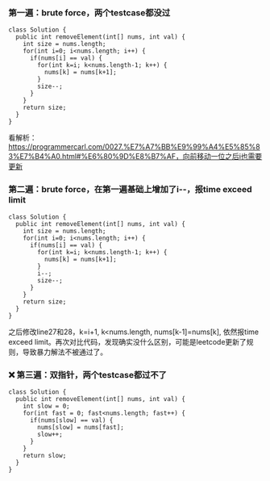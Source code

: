 ### 第一遍：brute force，两个testcase都没过
```
class Solution {
  public int removeElement(int[] nums, int val) {
    int size = nums.length;
    for(int i=0; i<nums.length; i++) {
      if(nums[i] == val) {
        for(int k=i; k<nums.length-1; k++) {
          nums[k] = nums[k+1];
        }
        size--;
      }
    }
    return size;
  }
}
```
看解析：https://programmercarl.com/0027.%E7%A7%BB%E9%99%A4%E5%85%83%E7%B4%A0.html#%E6%80%9D%E8%B7%AF，向前移动一位之后i也需要更新

### 第二遍：brute force，在第一遍基础上增加了i--，报time exceed limit
```
class Solution {
  public int removeElement(int[] nums, int val) {
    int size = nums.length;
    for(int i=0; i<nums.length; i++) {
      if(nums[i] == val) {
        for(int k=i; k<nums.length-1; k++) {
          nums[k] = nums[k+1];
        }
        i--;
        size--;
      }
    }
    return size;
  }
}
```
之后修改line27和28，k=i+1, k<nums.length, nums[k-1]=nums[k], 依然报time exceed limit。再次对比代码，发现确实没什么区别，可能是leetcode更新了规则，导致暴力解法不被通过了。

### :x: 第三遍：双指针，两个testcase都过不了
```
class Solution {
  public int removeElement(int[] nums, int val) {
    int slow = 0;
    for(int fast = 0; fast<nums.length; fast++) {
      if(nums[slow] == val) {
        nums[slow] = nums[fast];
        slow++;
      }
    }
    return slow;
  }
}
```

